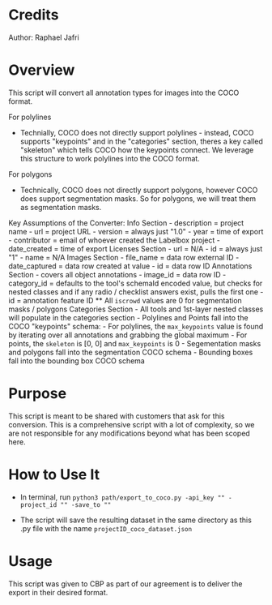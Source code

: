 # Credits

Author: Raphael Jafri

# Overview

This script will convert all annotation types for images into the COCO format. 

For polylines
- Technially, COCO does not directly support polylines - instead, COCO supports "keypoints" and in the "categories" section, theres a key called "skeleton" which tells COCO how the keypoints connect. We leverage this structure to work polylines into the COCO format.

For polygons
- Technically, COCO does not directly support polygons, however COCO does support segmentation masks. So for polygons, we will treat them as segmentation masks. 

Key Assumptions of the Converter:
    Info Section
        - description = project name
        - url = project URL
        - version = always just "1.0"
        - year = time of export
        - contributor = email of whoever created the Labelbox project
        - date_created = time of export
    Licenses Section
        - url = N/A
        - id = always just "1"
        - name = N/A
    Images Section
        - file_name = data row external ID
        - date_captured = data row created at value
        - id = data row ID
    Annotations Section - covers all object annotations
        - image_id = data row ID
        - category_id = defaults to the tool's schemaId encoded value, but checks for nested classes and if any radio / checklist answers exist, pulls the first one
        - id = annotation feature ID
        ** All `iscrowd` values are 0 for segmentation masks / polygons
    Categories Section
        - All tools and 1st-layer nested classes will populate in the categories section
        - Polylines and Points fall into the COCO "keypoints" schema:
            - For polylines, the `max_keypoints` value is found by iterating over all annotations and grabbing the global maximum
            - For points, the `skeleton` is [0, 0] and `max_keypoints` is 0
        - Segementation masks and polygons fall into the segmentation COCO schema
        - Bounding boxes fall into the bounding box COCO schema

# Purpose

This script is meant to be shared with customers that ask for this conversion. This is a comprehensive script with a lot of complexity, so we are not responsible for any modifications beyond what has been scoped here. 

# How to Use It

- In terminal, run `python3 path/export_to_coco.py -api_key "" -project_id "" -save_to ""`

- The script will save the resulting dataset in the same directory as this .py file with the name `projectID_coco_dataset.json`

# Usage

This script was given to CBP as part of our agreement is to deliver the export in their desired format. 
